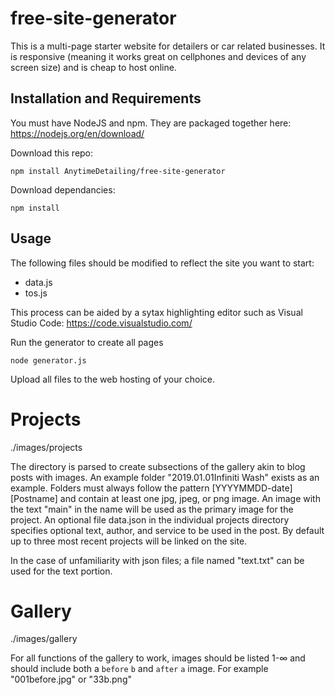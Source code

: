 # free-site-generator
This is a multi-page starter website for detailers or car related businesses. It is responsive (meaning it works great on cellphones and devices of any screen size) and is cheap to host online.

## Installation and Requirements

You must have NodeJS and npm. They are packaged together here: https://nodejs.org/en/download/

Download this repo:

`npm install AnytimeDetailing/free-site-generator`

Download dependancies:

`npm install`


## Usage

The following files should be modified to reflect the site you want to start:

* data.js
* tos.js

This process can be aided by a sytax highlighting editor such as Visual Studio Code: https://code.visualstudio.com/

Run the generator to create all pages

`node generator.js`

Upload all files to the web hosting of your choice.



# Projects
./images/projects

The directory is parsed to create subsections of the gallery akin to blog posts with images. An example folder "2019.01.01Infiniti Wash" exists as an example. Folders must always follow the pattern [YYYYMMDD-date][Postname] and contain at least one jpg, jpeg, or png image. An image with the text "main" in the name will be used as the primary image for the project.
An optional file data.json in the individual projects directory specifies optional text, author, and service to be used in the post. By default up to three most recent projects will be linked on the site.

In the case of unfamiliarity with json files; a file named "text.txt" can be used for the text portion.

# Gallery
./images/gallery

For all functions of the gallery to work, images should be listed 1-∞ and should include both a `before` `b` and `after` `a` image. For example "001before.jpg" or "33b.png"
